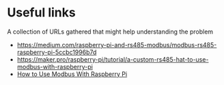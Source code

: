 
# Useful links
A collection of URLs gathered that might help understanding the problem

* https://medium.com/raspberry-pi-and-rs485-modbus/modbus-rs485-raspberry-pi-5ccbc1996b7d
* https://maker.pro/raspberry-pi/tutorial/a-custom-rs485-hat-to-use-modbus-with-raspberry-pi
* [How to Use Modbus With Raspberry Pi](https://www.instructables.com/How-to-Use-Modbus-With-Raspberry-Pi/)